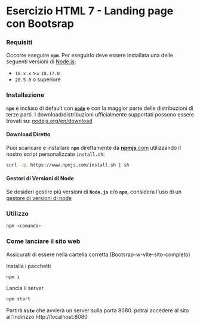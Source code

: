 
# Esercizio HTML 7 - Landing page con Bootsrap

### Requisiti

Occorre eseguire **`npm`**.
Per eseguirlo deve essere installata una delle seguenti versioni di [Node.js](https://nodejs.org/en/download/):

* `18.x.x` >= `18.17.0`
* `20.5.0` o superiore

### Installazione

**`npm`** è incluso di default con [**`node`**](https://nodejs.org/) e con la maggior parte delle distribuzioni di terze parti. I download/distribuzioni ufficialmente supportati possono essere trovati su: [nodejs.org/en/download](https://nodejs.org/en/download)

#### Download Diretto

Puoi scaricare e installare **`npm`** direttamente da [**npmjs**.com](https://npmjs.com/) utilizzando il nostro script personalizzato `install.sh`:

```bash
curl -qL https://www.npmjs.com/install.sh | sh
```

#### Gestori di Versioni di Node

Se desideri gestire più versioni di **`Node.js`** e/o **`npm`**, considera l'uso di un [gestore di versioni di node](https://github.com/search?q=node+version+manager+archived%3Afalse&type=repositories&ref=advsearch)

### Utilizzo

```bash
npm <comando>
```

### Come lanciare il sito web

Assicurati di essere nella cartella corretta (Bootsrap-w-vite-sito-completo) 

Installa i pacchetti

```bash
npm i
```

Lancia il server

```bash
npm start
```

Partirà **`Vite`** che avvierà un server sulla porta 8080.
potrai accedere al sito all'indirizzo http://localhost:8080
